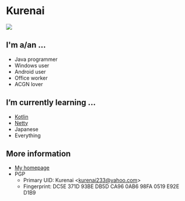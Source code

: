 # Kurenai


<img src="https://github-readme-stats.vercel.app/api?username=KurenaiRyu&show_icons=true&hide_border=true&icon_color=586069&title_color=a0a9af">

## I'm a/an ...
  - Java programmer
  - Windows user
  - Android user
  - Office worker
  - ACGN lover

## I’m currently learning ...
<img align="right" src="https://count.getloli.com/get/@kurenai.moe?theme=rule34" alt="">

  - [Kotlin](https://github.com/JetBrains/kotlin)
  - [Netty](https://github.com/netty/netty)
  - Japanese
  - Everything
  

## More information

  - [My homepage](https://www.kurenai.moe)
  - PGP
    -  Primary UID: Kurenai \<kurenai233@yahoo.com\>
    -  Fingerprint: DC5E 371D 93BE DB5D CA96 0AB6 98FA 0519 E92E D1B9


  
